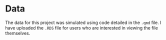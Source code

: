 # Data

The data for this project was simulated using code detailed in the `.qmd` file. I have uploaded the `.RDS` file for users who are interested in viewing the file themselves.
